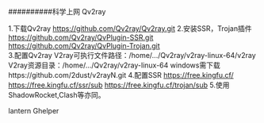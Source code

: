 ##########科学上网
Qv2ray

1.下载Qv2ray
	https://github.com/Qv2ray/Qv2ray.git
2.安装SSR，Trojan插件
	https://github.com/Qv2ray/QvPlugin-SSR.git
	https://github.com/Qv2ray/QvPlugin-Trojan.git	
3.配置Qv2ray
	V2ray可执行文件路径：/home/.../Qv2ray/v2ray-linux-64/v2ray
	V2ray资源目录：/home/.../Qv2ray/v2ray-linux-64
	windows需下载https://github.com/2dust/v2rayN.git
4.配置SSR
	https://free.kingfu.cf/
	https://free.kingfu.cf/ssr/sub
	https://free.kingfu.cf/trojan/sub
5.使用ShadowRocket,Clash等亦同。

lantern
Ghelper


